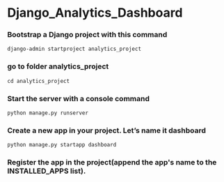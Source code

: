 # Django_Analytics_Dashboard

### Bootstrap a Django project with this command

    django-admin startproject analytics_project

### go to folder analytics_project

    cd analytics_project

### Start the server with a console command

    python manage.py runserver

### Create a new app in your project. Let’s name it dashboard

    python manage.py startapp dashboard

### Register the app in the project(append the app's name to the INSTALLED_APPS list).
